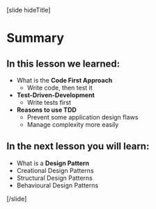 [slide hideTitle]

# Summary

## In this lesson we learned:

- What is the **Code First Approach**
  - Write code, then test it
- **Test-Driven-Development**
  - Write tests first 
- **Reasons to use TDD**
  - Prevent some application design flaws
  - Manage complexity more easily

## In the next lesson you will learn:

- What is a **Design Pattern**
- Creational Design Patterns
- Structural Design Patterns
- Behavioural Design Patterns

[/slide]
